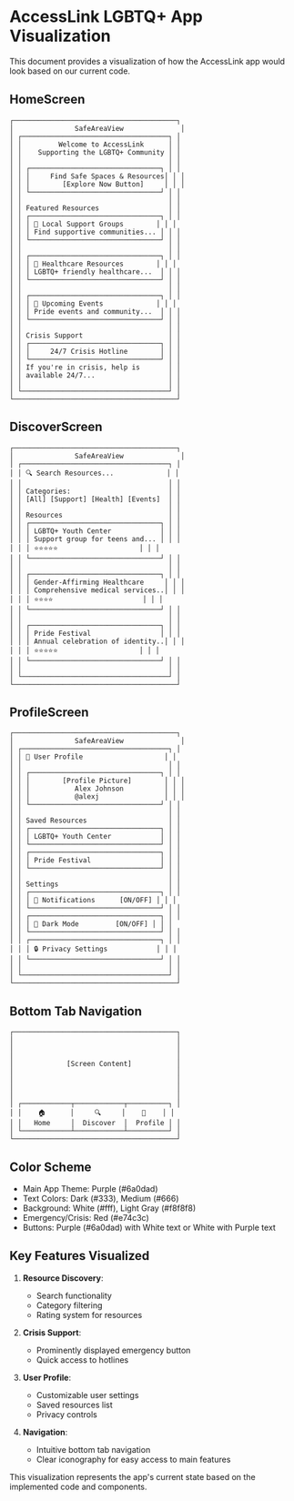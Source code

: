 # AccessLink LGBTQ+ App Visualization

This document provides a visualization of how the AccessLink app would look based on our current code.

## HomeScreen

```
┌────────────────────────────────────────┐
│               SafeAreaView              │
│ ┌────────────────────────────────────┐ │
│ │         Welcome to AccessLink      │ │
│ │    Supporting the LGBTQ+ Community │ │
│ │                                    │ │
│ │ ┌────────────────────────────────┐ │ │
│ │ │     Find Safe Spaces & Resources│ │ │
│ │ │        [Explore Now Button]     │ │ │
│ │ └────────────────────────────────┘ │ │
│ │                                    │ │
│ │ Featured Resources                 │ │
│ │ ┌────────────────────────────────┐ │ │
│ │ │ 👥 Local Support Groups        │ │ │
│ │ │ Find supportive communities... │ │ │
│ │ └────────────────────────────────┘ │ │
│ │                                    │ │
│ │ ┌────────────────────────────────┐ │ │
│ │ │ 🏥 Healthcare Resources        │ │ │
│ │ │ LGBTQ+ friendly healthcare...  │ │ │
│ │ └────────────────────────────────┘ │ │
│ │                                    │ │
│ │ ┌────────────────────────────────┐ │ │
│ │ │ 🎉 Upcoming Events             │ │ │
│ │ │ Pride events and community...  │ │ │
│ │ └────────────────────────────────┘ │ │
│ │                                    │ │
│ │ Crisis Support                     │ │
│ │ ┌────────────────────────────────┐ │ │
│ │ │     24/7 Crisis Hotline        │ │ │
│ │ └────────────────────────────────┘ │ │
│ │ If you're in crisis, help is       │ │
│ │ available 24/7...                  │ │
│ │                                    │ │
│ └────────────────────────────────────┘ │
└────────────────────────────────────────┘
```

## DiscoverScreen

```
┌────────────────────────────────────────┐
│               SafeAreaView              │
│ ┌────────────────────────────────────┐ │
│ │ 🔍 Search Resources...             │ │
│ │                                    │ │
│ │ Categories:                        │ │
│ │ [All] [Support] [Health] [Events]  │ │
│ │                                    │ │
│ │ Resources                          │ │
│ │ ┌────────────────────────────────┐ │ │
│ │ │ LGBTQ+ Youth Center            │ │ │
│ │ │ Support group for teens and... │ │ │
│ │ │ ⭐⭐⭐⭐⭐                    │ │ │
│ │ └────────────────────────────────┘ │ │
│ │                                    │ │
│ │ ┌────────────────────────────────┐ │ │
│ │ │ Gender-Affirming Healthcare     │ │ │
│ │ │ Comprehensive medical services..│ │ │
│ │ │ ⭐⭐⭐⭐                      │ │ │
│ │ └────────────────────────────────┘ │ │
│ │                                    │ │
│ │ ┌────────────────────────────────┐ │ │
│ │ │ Pride Festival                 │ │ │
│ │ │ Annual celebration of identity..│ │ │
│ │ │ ⭐⭐⭐⭐⭐                    │ │ │
│ │ └────────────────────────────────┘ │ │
│ │                                    │ │
│ └────────────────────────────────────┘ │
└────────────────────────────────────────┘
```

## ProfileScreen

```
┌────────────────────────────────────────┐
│               SafeAreaView              │
│ ┌────────────────────────────────────┐ │
│ │ 👤 User Profile                    │ │
│ │                                    │ │
│ │ ┌────────────────────────────────┐ │ │
│ │ │        [Profile Picture]        │ │ │
│ │ │           Alex Johnson          │ │ │
│ │ │           @alexj                │ │ │
│ │ └────────────────────────────────┘ │ │
│ │                                    │ │
│ │ Saved Resources                    │ │
│ │ ┌────────────────────────────────┐ │ │
│ │ │ LGBTQ+ Youth Center            │ │ │
│ │ └────────────────────────────────┘ │ │
│ │ ┌────────────────────────────────┐ │ │
│ │ │ Pride Festival                 │ │ │
│ │ └────────────────────────────────┘ │ │
│ │                                    │ │
│ │ Settings                           │ │
│ │ ┌────────────────────────────────┐ │ │
│ │ │ 🔔 Notifications      [ON/OFF] │ │ │
│ │ └────────────────────────────────┘ │ │
│ │ ┌────────────────────────────────┐ │ │
│ │ │ 🌙 Dark Mode         [ON/OFF] │ │ │
│ │ └────────────────────────────────┘ │ │
│ │ ┌────────────────────────────────┐ │ │
│ │ │ 🔒 Privacy Settings            │ │ │
│ │ └────────────────────────────────┘ │ │
│ │                                    │ │
│ └────────────────────────────────────┘ │
└────────────────────────────────────────┘
```

## Bottom Tab Navigation

```
┌────────────────────────────────────────┐
│                                        │
│                                        │
│                                        │
│             [Screen Content]           │
│                                        │
│                                        │
│                                        │
│                                        │
│ ┌────────────┬────────────┬──────────┐ │
│ │    🏠      │     🔍     │    👤    │ │
│ │   Home     │  Discover  │  Profile │ │
│ └────────────┴────────────┴──────────┘ │
└────────────────────────────────────────┘
```

## Color Scheme

- Main App Theme: Purple (#6a0dad)
- Text Colors: Dark (#333), Medium (#666)
- Background: White (#fff), Light Gray (#f8f8f8)
- Emergency/Crisis: Red (#e74c3c)
- Buttons: Purple (#6a0dad) with White text or White with Purple text

## Key Features Visualized

1. **Resource Discovery**:
   - Search functionality 
   - Category filtering
   - Rating system for resources

2. **Crisis Support**:
   - Prominently displayed emergency button
   - Quick access to hotlines

3. **User Profile**:
   - Customizable user settings
   - Saved resources list
   - Privacy controls

4. **Navigation**:
   - Intuitive bottom tab navigation
   - Clear iconography for easy access to main features

This visualization represents the app's current state based on the implemented code and components.
